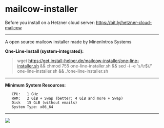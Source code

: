 # mailcow-installer
Before you install on a Hetzner cloud server: https://bit.ly/hetzner-cloud-mailcow
<hr >
A open source mailcow installer made by MinenIntros Systems

**One-Line-Install (system-integrated):**
> wget https://get.install-helper.de/mailcow-installer/one-line-installer.sh && chmod 755 one-line-installer.sh && sed -i -e 's/\r$//' one-line-installer.sh && ./one-line-installer.sh
<hr >

**Minimum System Resources:**

       CPU:   1 GHz
       RAM:   2 GiB + Swap (better: 4 GiB and more + Swap)
       Disk   15 GiB (without emails)
       System Type:	x86_64
<hr >

![](https://minenintros-storage.de/images/github/mailcow-installer/minenintro_x_mailcow.png)
